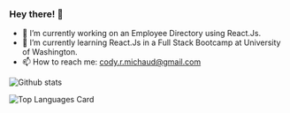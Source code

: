 ### Hey there! 👋

- 🔭 I’m currently working on an Employee Directory using React.Js.
- 🌱 I’m currently learning React.Js in a Full Stack Bootcamp at University of Washington.
- 📫 How to reach me: cody.r.michaud@gmail.com

![Github stats](https://github-readme-stats.vercel.app/api?username=codymichaud&theme=algolia&show_icons=true&count_private=true)

![Top Languages Card](https://github-readme-stats.vercel.app/api/top-langs/?username=codymichaud&layout=compact)

<!--
**codymichaud/codymichaud** is a ✨ _special_ ✨ repository because its `README.md` (this file) appears on your GitHub profile.

Here are some ideas to get you started:

- 🔭 I’m currently working on ...
- 🌱 I’m currently learning ...
- 👯 I’m looking to collaborate on ...
- 🤔 I’m looking for help with ...
- 💬 Ask me about ...
- 📫 How to reach me: ...
- 😄 Pronouns: ...
- ⚡ Fun fact: ...
-->
